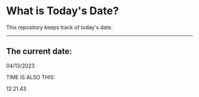 # What is Today's Date?
This repository keeps track of today's date.
* * *
 
## The current date:  
 04/13/2023 
   
   
 TIME IS ALSO THIS: 
  
 12:21.43 
   
  
